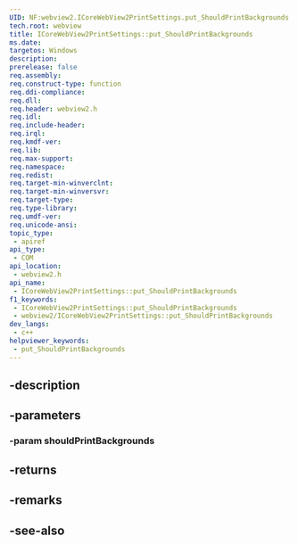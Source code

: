 ```yaml
---
UID: NF:webview2.ICoreWebView2PrintSettings.put_ShouldPrintBackgrounds
tech.root: webview
title: ICoreWebView2PrintSettings::put_ShouldPrintBackgrounds
ms.date: 
targetos: Windows
description: 
prerelease: false
req.assembly: 
req.construct-type: function
req.ddi-compliance: 
req.dll: 
req.header: webview2.h
req.idl: 
req.include-header: 
req.irql: 
req.kmdf-ver: 
req.lib: 
req.max-support: 
req.namespace: 
req.redist: 
req.target-min-winverclnt: 
req.target-min-winversvr: 
req.target-type: 
req.type-library: 
req.umdf-ver: 
req.unicode-ansi: 
topic_type:
 - apiref
api_type:
 - COM
api_location:
 - webview2.h
api_name:
 - ICoreWebView2PrintSettings::put_ShouldPrintBackgrounds
f1_keywords:
 - ICoreWebView2PrintSettings::put_ShouldPrintBackgrounds
 - webview2/ICoreWebView2PrintSettings::put_ShouldPrintBackgrounds
dev_langs:
 - c++
helpviewer_keywords:
 - put_ShouldPrintBackgrounds
---
```


## -description

## -parameters

### -param shouldPrintBackgrounds

## -returns

## -remarks

## -see-also

